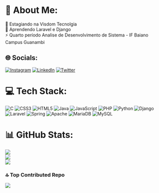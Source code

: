 # 💫 About Me:
🔭 Estagiando na Visdom Tecnolgia <br>🌱 Aprendendo Laravel e Django<br>⚡ Quarto período Analise de Desenvolvimento de Sistema - IF Baiano Campus Guanambi   


## 🌐 Socials:
[![Instagram](https://img.shields.io/badge/Instagram-%23E4405F.svg?logo=Instagram&logoColor=white)](https://instagram.com/jmatheuscosta) [![LinkedIn](https://img.shields.io/badge/LinkedIn-%230077B5.svg?logo=linkedin&logoColor=white)](https://linkedin.com/in/jmatheuscosta) [![Twitter](https://img.shields.io/badge/Twitter-%231DA1F2.svg?logo=Twitter&logoColor=white)](https://twitter.com/jmatheuscostaa) 

# 💻 Tech Stack:
![C](https://img.shields.io/badge/c-%2300599C.svg?style=for-the-badge&logo=c&logoColor=white) ![CSS3](https://img.shields.io/badge/css3-%231572B6.svg?style=for-the-badge&logo=css3&logoColor=white) ![HTML5](https://img.shields.io/badge/html5-%23E34F26.svg?style=for-the-badge&logo=html5&logoColor=white) ![Java](https://img.shields.io/badge/java-%23ED8B00.svg?style=for-the-badge&logo=java&logoColor=white) ![JavaScript](https://img.shields.io/badge/javascript-%23323330.svg?style=for-the-badge&logo=javascript&logoColor=%23F7DF1E) ![PHP](https://img.shields.io/badge/php-%23777BB4.svg?style=for-the-badge&logo=php&logoColor=white) ![Python](https://img.shields.io/badge/python-3670A0?style=for-the-badge&logo=python&logoColor=ffdd54) ![Django](https://img.shields.io/badge/django-%23092E20.svg?style=for-the-badge&logo=django&logoColor=white) ![Laravel](https://img.shields.io/badge/laravel-%23FF2D20.svg?style=for-the-badge&logo=laravel&logoColor=white) ![Spring](https://img.shields.io/badge/spring-%236DB33F.svg?style=for-the-badge&logo=spring&logoColor=white) ![Apache](https://img.shields.io/badge/apache-%23D42029.svg?style=for-the-badge&logo=apache&logoColor=white) ![MariaDB](https://img.shields.io/badge/MariaDB-003545?style=for-the-badge&logo=mariadb&logoColor=white) ![MySQL](https://img.shields.io/badge/mysql-%2300f.svg?style=for-the-badge&logo=mysql&logoColor=white)
# 📊 GitHub Stats:
![](https://github-readme-stats.vercel.app/api?username=jmatheuscosta&theme=dark&hide_border=false&include_all_commits=false&count_private=false)<br/>
![](https://github-readme-streak-stats.herokuapp.com/?user=jmatheuscosta&theme=dark&hide_border=false)<br/>
![](https://github-readme-stats.vercel.app/api/top-langs/?username=jmatheuscosta&theme=dark&hide_border=false&include_all_commits=false&count_private=false&layout=compact)

### 🔝 Top Contributed Repo
![](https://github-contributor-stats.vercel.app/api?username=jmatheuscosta&limit=5&theme=dark&combine_all_yearly_contributions=true)

<!-- Proudly created with GPRM ( https://gprm.itsvg.in ) -->